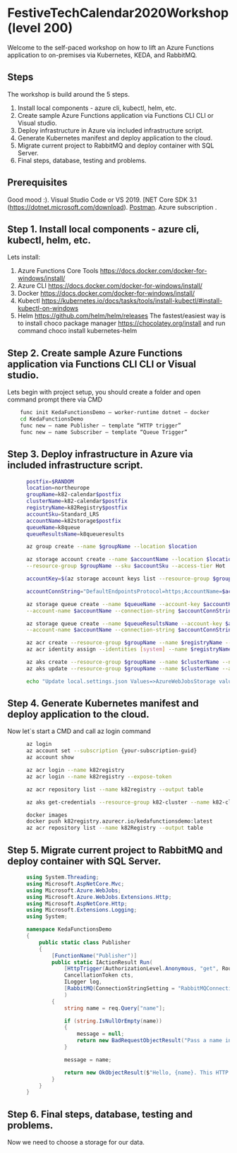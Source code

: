 # FestiveTechCalendar2020Workshop (level 200) 
Welcome to the self-paced workshop on how to lift an Azure Functions application to on-premises via Kubernetes, KEDA, and RabbitMQ.

## Steps
The workshop is build around the 5 steps.

1. Install local components - azure cli, kubectl, helm, etc.
2. Create sample Azure Functions application via Functions CLI CLI or Visual studio.
3. Deploy infrastructure in Azure via included infrastructure script.
4. Generate Kubernetes manifest and deploy application to the cloud.
5. Migrate current project to RabbitMQ and deploy container with SQL Server.
6. Final steps, database, testing and problems.

## Prerequisites

Good mood :).
Visual Studio Code or VS 2019.
[NET Core SDK 3.1 (https://dotnet.microsoft.com/download).
[Postman](https://www.getpostman.com/).
Azure subscription .

## Step 1. Install local components - azure cli, kubectl, helm, etc.

Lets install:
1. Azure Functions Core Tools https://docs.docker.com/docker-for-windows/install/
2. Azure CLI https://docs.docker.com/docker-for-windows/install/
3. Docker https://docs.docker.com/docker-for-windows/install/
4. Kubectl https://kubernetes.io/docs/tasks/tools/install-kubectl/#install-kubectl-on-windows
5. Helm https://github.com/helm/helm/releases 
The fastest/easiest way is to install choco package manager https://chocolatey.org/install
and run command choco install kubernetes-helm

## Step 2. Create sample Azure Functions application via Functions CLI CLI or Visual studio.

Lets begin with project setup, you should create a folder and open command prompt there via CMD


```bash
    func init KedaFunctionsDemo — worker-runtime dotnet — docker
    cd KedaFunctionsDemo 
    func new — name Publisher — template “HTTP trigger” 
    func new — name Subscriber — template “Queue Trigger”
```

## Step 3. Deploy infrastructure in Azure via included infrastructure script.

```bash
      postfix=$RANDOM
      location=northeurope
      groupName=k82-calendar$postfix
      clusterName=k82-calendar$postfix
      registryName=k82Registry$postfix
      accountSku=Standard_LRS
      accountName=k82storage$postfix
      queueName=k8queue
      queueResultsName=k8queueresults

      az group create --name $groupName --location $location

      az storage account create --name $accountName --location $location --kind StorageV2 \
      --resource-group $groupName --sku $accountSku --access-tier Hot  --https-only true

      accountKey=$(az storage account keys list --resource-group $groupName --account-name $accountName --query "[0].value" | tr -d '"')

      accountConnString="DefaultEndpointsProtocol=https;AccountName=$accountName;AccountKey=$accountKey;EndpointSuffix=core.windows.net"

      az storage queue create --name $queueName --account-key $accountKey \
      --account-name $accountName --connection-string $accountConnString

      az storage queue create --name $queueResultsName --account-key $accountKey \
      --account-name $accountName --connection-string $accountConnString

      az acr create --resource-group $groupName --name $registryName --sku Standard
      az acr identity assign --identities [system] --name $registryName

      az aks create --resource-group $groupName --name $clusterName --node-count 3 --generate-ssh-keys --network-plugin azure
      az aks update --resource-group $groupName --name $clusterName --attach-acr $registryName

      echo "Update local.settings.json Values=>AzureWebJobsStorage value with:  " $accountConnString

```





## Step 4. Generate Kubernetes manifest and deploy application to the cloud.

Now let`s start a CMD and call az login command

```bash
      az login
      az account set --subscription {your-subscription-guid}
      az account show

      az acr login --name k82registry
      az acr login --name k82registry --expose-token

      az acr repository list --name k82registry --output table

      az aks get-credentials --resource-group k82-cluster --name k82-cluster --overwrite-existing

      docker images
      docker push k82registry.azurecr.io/kedafunctionsdemo:latest
      az acr repository list --name k82Registry --output table
```


## Step 5. Migrate current project to RabbitMQ and deploy container with SQL Server.

```csharp
      using System.Threading;
      using Microsoft.AspNetCore.Mvc;
      using Microsoft.Azure.WebJobs;
      using Microsoft.Azure.WebJobs.Extensions.Http;
      using Microsoft.AspNetCore.Http;
      using Microsoft.Extensions.Logging;
      using System;

      namespace KedaFunctionsDemo
      {
          public static class Publisher
          {
              [FunctionName("Publisher")]
              public static IActionResult Run(
                  [HttpTrigger(AuthorizationLevel.Anonymous, "get", Route = "Publisher")] HttpRequest req,
                  CancellationToken cts,
                  ILogger log,
                  [RabbitMQ(ConnectionStringSetting = "RabbitMQConnection", QueueName = "k8queue")] out string message
                  )
              {
                  string name = req.Query["name"];

                  if (string.IsNullOrEmpty(name))
                  {
                      message = null;
                      return new BadRequestObjectResult("Pass a name in the query string or in the request body to proceed.");
                  }

                  message = name;

                  return new OkObjectResult($"Hello, {name}. This HTTP triggered function executed successfully.");
              }
          }
      }
```


## Step 6. Final steps, database, testing and problems.

Now we need to choose a storage for our data.

